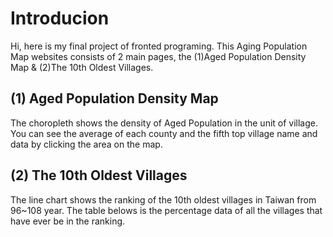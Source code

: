 # Introducion
Hi, here is my final project of fronted programing.
This Aging Population Map websites consists of 2 main pages, the (1)Aged Population Density Map & (2)The 10th Oldest Villages.

## (1) Aged Population Density Map 
The choropleth shows the density of Aged Population in the unit of village. 
You can see the average of each county and the fifth top village name and data by clicking the area on the map.

## (2) The 10th Oldest Villages 
The line chart shows the ranking of the 10th oldest villages in Taiwan from 96~108 year.
The table belows is the percentage data of all the villages that have ever be in the ranking.




